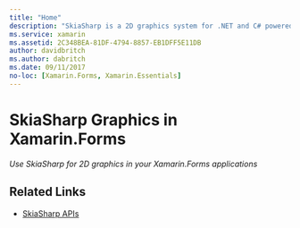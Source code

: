 ```yaml
---
title: "Home"
description: "SkiaSharp is a 2D graphics system for .NET and C# powered by the open-source Skia graphics engine that is used extensively in Google products. This guide explains how to use SkiaSharp for 2D graphics in your Xamarin.Forms applications."
ms.service: xamarin
ms.assetid: 2C348BEA-81DF-4794-8857-EB1DFF5E11DB
author: davidbritch
ms.author: dabritch
ms.date: 09/11/2017
no-loc: [Xamarin.Forms, Xamarin.Essentials]
---
```


# SkiaSharp Graphics in Xamarin.Forms

_Use SkiaSharp for 2D graphics in your Xamarin.Forms applications_


## Related Links

- [SkiaSharp APIs](/dotnet/api/skiasharp)
